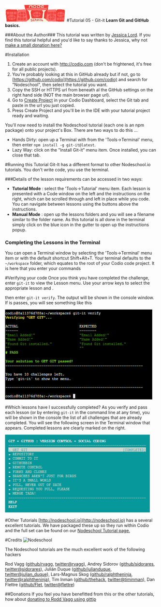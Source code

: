 [![nodeschool-logo](stuff/nodeschool.png)](http://nodeschool.io)
#Tutorial 05 - Git-it
**Learn Git and GitHub basics.**

###About the Author###
This tutorial was written by [Jessica Lord](https://github.com/jlord). If you find this tutorial helpful and you'd like to say thanks to Jessica, why not [make a small donation here?](https://www.gittip.com/jlord)

#Installation
1. Create an account with http://codio.com (don't be frightened, it's free for all public projects).
1. You're probably looking at this in GitHub already but if not, go to [https://github.com/codio](https://github.com/codio) and search for "Nodeschool", then select the tutorial you want.
2. Copy the SSH or HTTPS url from beneath al the GitHub settings on the right hand side (NOT the main browser page url).
3. Go to [Create Project](https://codio.com/s/docs/console/creating/) in your Codio Dashboard, select the Git tab and paste in the url you just copied.
4. Press Create Project and you'll be in the IDE with your tutorial project ready and waiting.

You'll now need to install the Nodeschool tutorial (each one is an npm package) onto your project's Box. There are two ways to do this ...

- Hands Dirty: open up a Terminal with from the 'Tools->Terminal' menu, then enter `npm install -g git-it@latest`.
- Lazy Way: click on the "Install Git-it" menu item. Once installed, you can close that tab.


#Running this Tutorial
Git-It has a different format to other Nodeschool.io tutorials. You don't write code, you use the terminal.

###Details of the lesson requirements can be accessed in two ways:

- **Tutorial Mode** : select the 'Tools->Tutorial' menu item. Each lesson is presented with a Code window on the left and the instructions on the right, which can be scrolled through and left in place while you code. You can navigate between lessons using the buttons above the instructions.
- **Manual Mode** : open up the lessons folders and you will see a filename similar to the folder name. As this tutorial is all done in the terminal simply click on the blue icon in the gutter to open up the instructions popup.

### Completing the Lessons in the Terminal

You can open a Terminal window by selecting the 'Tools->Terminal' menu item or with the default shortcut Shift+Alt+T. Your terminal defaults to the `~/workspace` folder, which equates to the root of your Codio code project. It is here that you enter your commands

#Verifying your code
Once you think you have completed the challenge, enter `git-it` to view the Lesson menu. Use your arrow keys to select the appropriate lesson and <enter>. 

then enter `git-it verify`. The output will be shown in the console window. If is passes, you will see something like this

![Passed](stuff/passed.png)

#Which lessons have I successfully completed?
As you verify and pass each lesson (or by entering `git-it` in the command line at any time), you will be shown in the console the list of all challenges that are already completed. You will see the following screen in the Terminal window that appears. Completed lessons are clearly marked on the right.

![Passed](stuff/completed.png)


#Other Tutorials
[http://nodeschool.io](http://nodeschool.io) has a several excellent tutorials. We have packaged these up so they run within Codio and the full set can be found on our [Nodeschool Tutorial page.](http://codio.com/tutorials)

#Credits
![Nodeschool](http://nodeschool.io/images/nodeschool.png)

The Nodeschool tutorials are the much excellent work of the following hackers

Rod Vagg ([github/rvagg](https://github.com/rvagg), [twitter@rvagg](http://twitter.com/rvagg)), 
Andrey Sidorov ([github/sidorares](https://github.com/sidorares), [twitter@sidorares](http://twitter.com/sidorares)), 
Julián Duque ([github/julianduque](https://github.com/julianduque), [twitter@julian_duque](http://twitter.com/julian_duque)), 
Lars-Magnus Skog ([github/ralphtheninja](https://github.com/ralphtheninja), [twitter@ralphtheninja](http://twitter.com/ralphtheninja)), 
Tim Inman ([github/thehack](https://github.com/thehack), [twitter@timinman](http://twitter.com/timinman)), 
Dan Flettre ([github/Flet](https://github.com/Flet), [twitter@flettre](http://twitter.com/flettre)) 

##Donations
If you feel you have benefitted from this or the other tutorials, how about [donating to Rodd Vagg using gittip](https://www.gittip.com/rvagg/)

